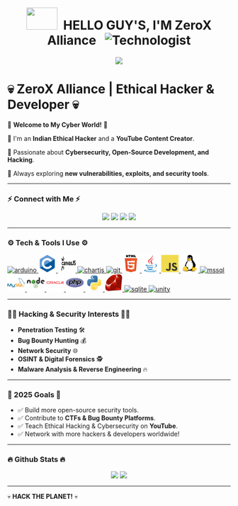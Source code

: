 
 
# <div align="center"><img src="https://user-images.githubusercontent.com/42608897/117810182-afcbf400-b27c-11eb-85fa-69c3b2a23921.gif"  width="70" height="50"/>&nbsp; HELLO GUY'S, I'M ZeroX Alliance &nbsp; <img src="https://user-images.githubusercontent.com/42608897/117810182-afcbf400-b27c-11eb-85fa-69c3b2a23921.gif" alt="Technologist" width="70" height="50"/> </div>



<p align="center">
    <img align="center" src="https://i.postimg.cc/HkXWZ1LG/Main-logo-removebg-preview.png" width="200" />
</p>


<p align="center">

# 💀 ZeroX Alliance | Ethical Hacker & Developer 💀

🚀 **Welcome to My Cyber World!** 🚀

🔹 I'm an **Indian Ethical Hacker** and a **YouTube Content Creator**.

🔹 Passionate about **Cybersecurity, Open-Source Development, and Hacking**.

🔹 Always exploring **new vulnerabilities, exploits, and security tools**.

---

### ⚡ Connect with Me ⚡
<p align="center">
<a href="https://www.youtube.com/@ZeroX_Alliance"><img src="https://img.shields.io/badge/YOUTUBE-%23FF0000.svg?style=for-the-badge&logo=YouTube&logoColor=white"></a>
<a href="https://www.instagram.com/AllianceZeroX/"><img src="https://img.shields.io/badge/INSTAGRAM-%23E4405F.svg?style=for-the-badge&logo=instagram&logoColor=white"></a>
<a href="https://t.me/AllianceZeroX"><img src="https://img.shields.io/badge/TELEGRAM-%230077B5.svg?style=for-the-badge&logo=telegram&logoColor=white"></a>
<a href="mailto:alliancezerox@gmail.com"><img src="https://img.shields.io/badge/GMAIL-%23D14836.svg?style=for-the-badge&logo=gmail&logoColor=white"></a>
</p>

---

### ⚙️ Tech & Tools I Use ⚙️
<p align="center">

  <p align="left"> <a href="https://www.arduino.cc/" target="_blank" rel="noreferrer"> <img src="https://cdn.worldvectorlogo.com/logos/arduino-1.svg" alt="arduino" width="40" height="40"/> </a> <a href="https://www.cprogramming.com/" target="_blank" rel="noreferrer"> <img src="https://raw.githubusercontent.com/devicons/devicon/master/icons/c/c-original.svg" alt="c" width="40" height="40"/> </a> <a href="https://canvasjs.com" target="_blank" rel="noreferrer"> <img src="https://raw.githubusercontent.com/Hardik0307/Hardik0307/master/assets/canvasjs-charts.svg" alt="canvasjs" width="40" height="40"/> </a> <a href="https://www.chartjs.org" target="_blank" rel="noreferrer"> <img src="https://www.chartjs.org/media/logo-title.svg" alt="chartjs" width="40" height="40"/> </a> <a href="https://git-scm.com/" target="_blank" rel="noreferrer"> <img src="https://www.vectorlogo.zone/logos/git-scm/git-scm-icon.svg" alt="git" width="40" height="40"/> </a> <a href="https://www.w3.org/html/" target="_blank" rel="noreferrer"> <img src="https://raw.githubusercontent.com/devicons/devicon/master/icons/html5/html5-original-wordmark.svg" alt="html5" width="40" height="40"/> </a> <a href="https://www.java.com" target="_blank" rel="noreferrer"> <img src="https://raw.githubusercontent.com/devicons/devicon/master/icons/java/java-original.svg" alt="java" width="40" height="40"/> </a> <a href="https://developer.mozilla.org/en-US/docs/Web/JavaScript" target="_blank" rel="noreferrer"> <img src="https://raw.githubusercontent.com/devicons/devicon/master/icons/javascript/javascript-original.svg" alt="javascript" width="40" height="40"/> </a> <a href="https://www.linux.org/" target="_blank" rel="noreferrer"> <img src="https://raw.githubusercontent.com/devicons/devicon/master/icons/linux/linux-original.svg" alt="linux" width="40" height="40"/> </a> <a href="https://www.microsoft.com/en-us/sql-server" target="_blank" rel="noreferrer"> <img src="https://www.svgrepo.com/show/303229/microsoft-sql-server-logo.svg" alt="mssql" width="40" height="40"/> </a> <a href="https://www.mysql.com/" target="_blank" rel="noreferrer"> <img src="https://raw.githubusercontent.com/devicons/devicon/master/icons/mysql/mysql-original-wordmark.svg" alt="mysql" width="40" height="40"/> </a> <a href="https://nodejs.org" target="_blank" rel="noreferrer"> <img src="https://raw.githubusercontent.com/devicons/devicon/master/icons/nodejs/nodejs-original-wordmark.svg" alt="nodejs" width="40" height="40"/> </a> <a href="https://www.oracle.com/" target="_blank" rel="noreferrer"> <img src="https://raw.githubusercontent.com/devicons/devicon/master/icons/oracle/oracle-original.svg" alt="oracle" width="40" height="40"/> </a> <a href="https://www.php.net" target="_blank" rel="noreferrer"> <img src="https://raw.githubusercontent.com/devicons/devicon/master/icons/php/php-original.svg" alt="php" width="40" height="40"/> </a> <a href="https://www.python.org" target="_blank" rel="noreferrer"> <img src="https://raw.githubusercontent.com/devicons/devicon/master/icons/python/python-original.svg" alt="python" width="40" height="40"/> </a> <a href="https://www.ruby-lang.org/en/" target="_blank" rel="noreferrer"> <img src="https://raw.githubusercontent.com/devicons/devicon/master/icons/ruby/ruby-original.svg" alt="ruby" width="40" height="40"/> </a> <a href="https://www.sqlite.org/" target="_blank" rel="noreferrer"> <img src="https://www.vectorlogo.zone/logos/sqlite/sqlite-icon.svg" alt="sqlite" width="40" height="40"/> </a> <a href="https://unity.com/" target="_blank" rel="noreferrer"> <img src="https://www.vectorlogo.zone/logos/unity3d/unity3d-icon.svg" alt="unity" width="40" height="40"/> </a> </p>

</p>

---

### 🏴‍☠️ Hacking & Security Interests 🏴‍☠️
- **Penetration Testing** 🛠️
- **Bug Bounty Hunting** 💰
- **Network Security** 🌐
- **OSINT & Digital Forensics** 🕵️
- **Malware Analysis & Reverse Engineering** 🔥

---

### 🎯 2025 Goals 🎯
- ✅ Build more open-source security tools.
- ✅ Contribute to **CTFs & Bug Bounty Platforms**.
- ✅ Teach Ethical Hacking & Cybersecurity on **YouTube**.
- ✅ Network with more hackers & developers worldwide!

---

### 🔥 Github Stats 🔥
<p align="center">
<img src="https://github-profile-summary-cards.vercel.app/api/cards/stats?username=ZeroXAlliance&theme=github_dark"/>
<img src="https://github-profile-summary-cards.vercel.app/api/cards/repos-per-language?username=ZeroXAlliance&theme=github_dark"/>
</p>

---

💀 **HACK THE PLANET!** 💀
